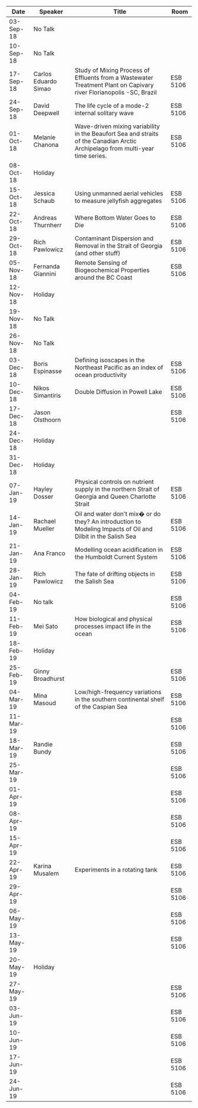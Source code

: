 Date       |  Speaker                |  Title                                                                                                                           |  Room
-----------|-------------------------|----------------------------------------------------------------------------------------------------------------------------------|----------
03-Sep-18  |  No Talk                |                                                                                                                                  |
10-Sep-18  |  No Talk                |                                                                                                                                  |
17-Sep-18  |  Carlos Eduardo Simao   |  Study of Mixing Process of Effluents from a Wastewater Treatment Plant on Capivary river Florianopolis -SC, Brazil              |  ESB 5106
24-Sep-18  |  David Deepwell         |  The life cycle of a mode-2 internal solitary wave                                                                               |  ESB 5106
01-Oct-18  |  Melanie Chanona        |  Wave-driven mixing variability in the Beaufort Sea and straits of the Canadian Arctic Archipelago from multi-year time series.  |  ESB 5106
08-Oct-18  |  Holiday                |                                                                                                                                  |
15-Oct-18  |  Jessica Schaub         |  Using unmanned aerial vehicles to measure jellyfish aggregates                                                                  |  ESB 5106
22-Oct-18  |  Andreas Thurnherr      |  Where Bottom Water Goes to Die                                                                                                  |  ESB 5106
29-Oct-18  |  Rich Pawlowicz         |  Contaminant Dispersion and Removal in the Strait of Georgia (and other stuff)                                                   |  ESB 5106
05-Nov-18  |  Fernanda Giannini      |  Remote Sensing of Biogeochemical Properties around the BC Coast                                                                 |  ESB 5106
12-Nov-18  |  Holiday                |                                                                                                                                  |
19-Nov-18  |  No Talk                |                                                                                                                                  |
26-Nov-18  |  No Talk                |                                                                                                                                  |
03-Dec-18  |  Boris Espinasse        |  Defining isoscapes in the Northeast Pacific as an index of ocean productivity                                                   |  ESB 5106
10-Dec-18  |  Nikos Simantiris       |  Double Diffusion in Powell Lake                                                                                                 |  ESB 5106
17-Dec-18  |  Jason Olsthoorn        |                                                                                                                                  |  ESB 5106
24-Dec-18  |  Holiday                |                                                                                                                                  |
31-Dec-18  |  Holiday                |                                                                                                                                  |
07-Jan-19  |  Hayley Dosser          |  Physical controls on nutrient supply in the northern Strait of Georgia and Queen Charlotte Strait                               |  ESB 5106
14-Jan-19  |  Rachael Mueller        |  Oil and water don't mix� or do they? An introduction to Modeling Impacts of Oil and Dilbit in the Salish Sea                    |  ESB 5106
21-Jan-19  |  Ana Franco             |  Modelling ocean acidification in the Humboldt Current System                                                                    |  ESB 5106
28-Jan-19  |  Rich Pawlowicz         |  The fate of drifting objects in the Salish Sea                                                                                  |  ESB 5106
04-Feb-19  |  No talk                |                                                                                                                                  |  ESB 5106
11-Feb-19  |  Mei Sato               |  How biological and physical processes impact life in the ocean                                                                  |  ESB 5106
18-Feb-19  |  Holiday                |                                                                                                                                  |
25-Feb-19  |  Ginny Broadhurst       |                                                                                                                                  |  ESB 5106
04-Mar-19  |  Mina Masoud            |  Low/high-frequency variations in the southern continental shelf of the Caspian Sea                                              |  ESB 5106
11-Mar-19  |                         |                                                                                                                                  |  ESB 5106
18-Mar-19  |  Randie Bundy           |                                                                                                                                  |  ESB 5106
25-Mar-19  |                         |                                                                                                                                  |  ESB 5106
01-Apr-19  |                         |                                                                                                                                  |  ESB 5106
08-Apr-19  |                         |                                                                                                                                  |  ESB 5106
15-Apr-19  |                         |                                                                                                                                  |  ESB 5106
22-Apr-19  |  Karina Musalem         |  Experiments in a rotating tank                                                                                                  |  ESB 5106
29-Apr-19  |                         |                                                                                                                                  |  ESB 5106
06-May-19  |                         |                                                                                                                                  |  ESB 5106
13-May-19  |                         |                                                                                                                                  |  ESB 5106
20-May-19  |  Holiday                |                                                                                                                                  |
27-May-19  |                         |                                                                                                                                  |  ESB 5106
03-Jun-19  |                         |                                                                                                                                  |  ESB 5106
10-Jun-19  |                         |                                                                                                                                  |  ESB 5106
17-Jun-19  |                         |                                                                                                                                  |  ESB 5106
24-Jun-19  |                         |                                                                                                                                  |  ESB 5106
